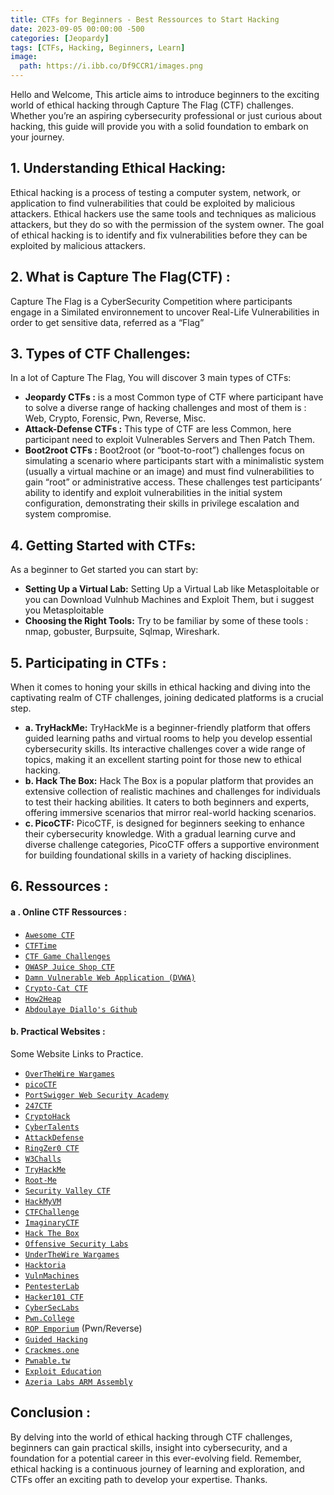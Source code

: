 ```yaml
---
title: CTFs for Beginners - Best Ressources to Start Hacking
date: 2023-09-05 00:00:00 -500
categories: [Jeopardy]
tags: [CTFs, Hacking, Beginners, Learn]
image:
  path: https://i.ibb.co/Df9CCR1/images.png
---
```


Hello and Welcome, This article aims to introduce beginners to the exciting world of ethical hacking through Capture The Flag (CTF) challenges. Whether you’re an aspiring cybersecurity professional or just curious about hacking, this guide will provide you with a solid foundation to embark on your journey.

## 1. Understanding Ethical Hacking:

Ethical hacking is a process of testing a computer system, network, or application to find vulnerabilities that could be exploited by malicious attackers. Ethical hackers use the same tools and techniques as malicious attackers, but they do so with the permission of the system owner. The goal of ethical hacking is to identify and fix vulnerabilities before they can be exploited by malicious attackers.

## 2. What is Capture The Flag(CTF) :

Capture The Flag is a CyberSecurity Competition where participants engage in a Similated environnement to uncover Real-Life Vulnerabilities in order to get sensitive data, referred as a “Flag”

## 3. Types of CTF Challenges:

In a lot of Capture The Flag, You will discover 3 main types of CTFs:

- **Jeopardy CTFs :** is a most Common type of CTF where participant have to solve a diverse range of hacking challenges and most of them is : Web, Crypto, Forensic, Pwn, Reverse, Misc.
- **Attack-Defense CTFs :** This type of CTF are less Common, here participant need to exploit Vulnerables Servers and Then Patch Them.
- **Boot2root CTFs :** Boot2root (or “boot-to-root”) challenges focus on simulating a scenario where participants start with a minimalistic system (usually a virtual machine or an image) and must find vulnerabilities to gain “root” or administrative access. These challenges test participants’ ability to identify and exploit vulnerabilities in the initial system configuration, demonstrating their skills in privilege escalation and system compromise.

## 4. Getting Started with CTFs:

As a beginner to Get started you can start by:

 - **Setting Up a Virtual Lab:** Setting Up a Virtual Lab like Metasploitable or you can Download Vulnhub Machines and Exploit Them, but i suggest you Metasploitable
 -  **Choosing the Right Tools:** Try to be familiar by some of these tools : nmap, gobuster, Burpsuite, Sqlmap, Wireshark.

## 5. Participating in CTFs :

When it comes to honing your skills in ethical hacking and diving into the captivating realm of CTF challenges, joining dedicated platforms is a crucial step.

  - **a. TryHackMe:** TryHackMe is a beginner-friendly platform that offers guided learning paths and virtual rooms to help you develop essential cybersecurity skills. Its interactive challenges cover a wide range of topics, making it an excellent starting point for those new to ethical hacking.
  - **b. Hack The Box:** Hack The Box is a popular platform that provides an extensive collection of realistic machines and challenges for individuals to test their hacking abilities. It caters to both beginners and experts, offering immersive scenarios that mirror real-world hacking scenarios.
  - **c. PicoCTF:** PicoCTF, is designed for beginners seeking to enhance their cybersecurity knowledge. With a gradual learning curve and diverse challenge categories, PicoCTF offers a supportive environment for building foundational skills in a variety of hacking disciplines.

## 6. Ressources :

#### a . Online CTF Ressources :

- [`Awesome CTF`](https://github.com/apsdehal/awesome-ctf)
- [`CTFTime`](https://ctftime.org/)
- [`CTF Game Challenges`](https://github.com/mrT4ntr4/CTF-Game-Challenges)
- [`OWASP Juice Shop CTF`](https://github.com/juice-shop/juice-shop-ctf)
- [`Damn Vulnerable Web Application (DVWA)`](https://github.com/digininja/DVWA)
- [`Crypto-Cat CTF`](https://github.com/Crypto-Cat/CTF/blob/main/README.md)
- [`How2Heap`](https://github.com/shellphish/how2heap)
- [`Abdoulaye Diallo's Github`](https://github.com/nenandjabhata)


#### b. Practical Websites :
Some Website Links to Practice.
- [`OverTheWire Wargames`](https://overthewire.org/wargames)
- [`picoCTF`](https://play.picoctf.org/)
- [`PortSwigger Web Security Academy`](https://portswigger.net/web-security)
- [`247CTF`](https://247ctf.com/)
- [`CryptoHack`](https://cryptohack.org/)
- [`CyberTalents`](https://cybertalents.com)
- [`AttackDefense`](https://attackdefense.com/)
- [`RingZer0 CTF`](https://ringzer0ctf.com/challenges)
- [`W3Challs`](https://w3challs.com/challenges)
- [`TryHackMe`](https://tryhackme.com)
- [`Root-Me`](https://www.root-me.org/?lang=en)
- [`Security Valley CTF`](https://ctf.securityvalley.org/)
- [`HackMyVM`](https://hackmyvm.eu/)
- [`CTFChallenge`](https://ctfchallenge.com/)
- [`ImaginaryCTF`](https://imaginaryctf.org/)
- [`Hack The Box`](https://hackthebox.eu)
- [`Offensive Security Labs`](https://www.offensive-security.com/labs)
- [`UnderTheWire Wargames`](https://underthewire.tech/wargames)
- [`Hacktoria`](https://hacktoria.com/)
- [`VulnMachines`](https://www.vulnmachines.com/)
- [`PentesterLab`](https://pentesterlab.com/)
- [`Hacker101 CTF`](https://ctf.hacker101.com/)
- [`CyberSecLabs`](https://www.cyberseclabs.co.uk/)
- [`Pwn.College`](https://pwn.college/)
- [`ROP Emporium`](https://ropemporium.com/) (Pwn/Reverse)
- [`Guided Hacking`](https://guidedhacking.com/)
- [`Crackmes.one`](https://crackmes.one/)
- [`Pwnable.tw`](https://pwnable.tw/challenge)
- [`Exploit Education`](https://exploit.education/)
- [`Azeria Labs ARM Assembly`](https://azeria-labs.com/writing-arm-assembly-part-1)

## Conclusion :

By delving into the world of ethical hacking through CTF challenges, beginners can gain practical skills, insight into cybersecurity, and a foundation for a potential career in this ever-evolving field. Remember, ethical hacking is a continuous journey of learning and exploration, and CTFs offer an exciting path to develop your expertise. Thanks.

